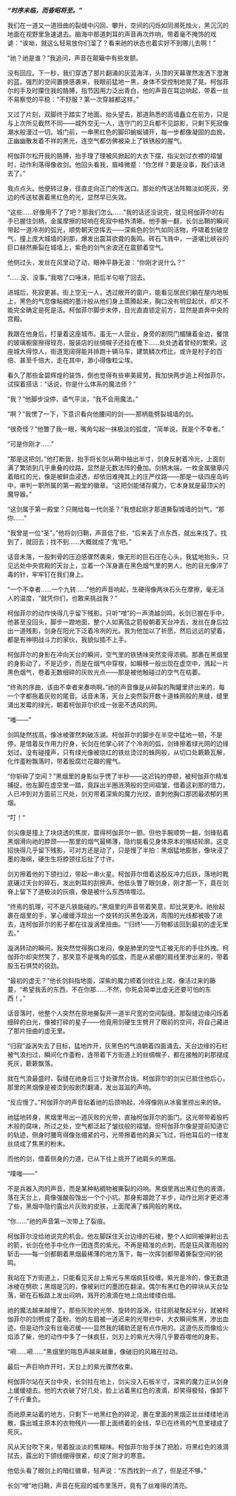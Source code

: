 ***“时序未临，而昏昭将至。”***
 
我们在一道又一道扭曲的裂缝中闪回、攀升，空间的闪烁如同濒死烛火，黑沉沉的地面在视野里急速退去。脑海中那道刺耳的声音再次炸响，带着毫不掩饰的戏谑：“诶呦，就这么轻易放你们溜了？看来祂的状态也着实好不到哪儿去啊！”
 
“祂？祂是谁？”我追问，声音在颠簸中有些发颤。
 
没有回应。下一秒，我们穿透了那片翻涌的灰蓝海洋，头顶的天幕骤然泼洒下澄澈的蓝。强烈的空间置换感袭来，我眼前猛地一黑，身体不受控制地晃了晃。柯伽菲尔的手及时攥住我的胳膊，指节因用力泛出青白，他的声音在耳边响起，带着一丝不易察觉的平稳：“不舒服？第一次穿越都这样。”
 
又过了片刻，双脚终于踏实了地面。抬头望去，那道熟悉的高墙矗立在前方，只是与上次所见截然不同——城外空无一人，连守门的卫兵都不见踪影，只剩下死寂像潮水般漫过一切。城门前，一串黑红色的脚印蜿蜒铺开，每一步都像凝固的血痂，正幽幽散发着不祥的黑光，连空气都仿佛被染上了铁锈般的腥气。
 
柯伽菲尔松开我的胳膊，抬手理了理被风掀起的大衣下摆，指尖划过衣襟的褶皱时，动作利落得像收剑。他回头看我，眉峰微蹙：“你怎样？要是没事，我们该进去了。”
 
我点点头。他便转过身，径直走向正门的传送口。那处的传送法阵黯淡如死灰，旁边的传送杖裹着黑红色的光，显然早已失效。
 
“这些……好像用不了了吧？那我们怎么……”我的话还没说完，就见柯伽菲尔的右手已握住剑柄，金属摩擦的轻响在死寂中格外清晰。他手腕一翻，长剑出鞘的瞬间带起一道冷冽的弧光，顺势朝天空挥去——深紫色的剑气如同活物，呼啸着划破空气，撞上庞大城墙的刹那，爆发出震耳欲聋的轰鸣。砖石飞溅中，一道堪比峡谷的巨口赫然撕裂在城墙上，紫色的剑气余波还在震颤着空气。
 
他侧过头，发丝在风里动了动，眼神平静无波：“你刚才说什么？”
 
“……没、没事。”我咽了口唾沫，把后半句咽了回去。
 
进城后，死寂更甚。街上空无一人，透过敞开的窗户，能看见居民们躺在屋内地板上，黑色的气息像粘稠的墨汁般从他们身上蒸腾起来，胸口没有明显起伏，却又不能完全确定是死是活。柯伽菲尔脚步未停，目光直直锁定前方，显然是直奔中央的宫殿。
 
我跟在他身后，打量着这座城市。虽无一人营业，身旁的剧院门楣镶着金边，餐馆的玻璃橱窗擦得锃亮，服装店的丝绸幌子还挂在檐下……处处透着曾经的繁荣。这座城大得惊人，街道宽阔得能并排跑十辆马车，建筑鳞次栉比，或许是村子的百倍、甚至千倍大，走在其中，渺小得像粒尘埃。
 
看久了那些金碧辉煌的装饰，倒也觉得有些审美疲劳。我加快两步追上柯伽菲尔，试探着搭话：“话说，你是什么体系的魔法师？”
 
“我？”他脚步没停，语气平淡，“我不会用魔法。”
 
“啊？”我愣了一下，下意识看向他腰间的剑——那柄能劈裂城墙的剑。
 
“很奇怪？”他瞥了我一眼，嘴角勾起一抹极淡的弧度，“简单说，我是个不幸者。”
 
“可是你刚才……”
 
“那是这把剑。”他打断我，抬手将长剑从鞘中抽出半寸，剑身反射着冷光，上面刻满了繁琐到几乎重叠的纹路，显然是无数法阵的叠加。剑柄末端，一枚金属徽章闪着暗红的光，像是被鲜血浸透，却依旧难掩其上的庄严纹路——那是一级四座岛屿中，审判一职所属的第一殿堂的徽章。“这把剑能储存魔力，它本身就是最顶尖的魔导器。”
 
“这剑属于第一殿堂？只赐给每一代剑圣？”我想起刚才那道撕裂城墙的剑气，“那你……”
 
“我曾是一位“圣”。”他将剑归鞘，声音低了些，“后来丢了点东西，就出来找了。找到了，就回去；找不到……大概就成了‘鬼’吧。”
 
话音未落，一股刺骨的压迫感骤然袭来，像无形的巨石压在心头。我猛地抬头，只见远处中央宫殿的天台上，立着一个浑身裹在黑色烟气里的男人，他的目光像淬了毒的针，牢牢钉在我们身上。
 
“一个不幸者……一个九转……”他的声音响起，生硬得像两块石头在摩擦，毫无活人的温度，“就凭你们，也敢来挑战我？”
 
柯伽菲尔的动作快得几乎留下残影。只听“噌”的一声清越剑鸣，长剑已握在手中，他甚至没回头，脚步一蹬地面，整个人如离弦之箭般朝着天台冲去，发丝在身后拉出一道残影，剑身在阳光下泛着冷冽的光。我为他加以了祈愿，然后远远的望着，都是有神明战斗力的家伙，我貌似插不上手。

柯伽菲尔的身影在冲向天台的瞬间，空气里的铁锈味突然变得浓稠。那裹在黑烟里的身影动了，不是迈步，而是在烟气中穿梭，如瞬移一般出现在虚空中，溅起一片黑色烟气，卷着无数细碎的灰败光点——那是被他触碰过的空气在枯萎。
 
“终焉的序曲，该由不幸者来奏响啊。”祂的声音像是从碎裂的陶罐里挤出来的，每一个字都拖着灰败的尾音。话音未落，天台上突然裂开数十道蛛网般的黑缝，缝里涌出发霉的绿光，朝着柯伽菲尔织成一张密不透风的网。
 
“嗤——”
 
剑鸣陡然拔高，像冰棱骤然刺破冻湖。柯伽菲尔的脚步在半空中猛地一顿，不是停，是借着反作用力拧身，长剑在他掌心转了个冷冽的弧，剑锋擦着绿光网的边缘划过。没有碰撞声，只有绿光像被烧红的铁丝烫过的蛛网般，从切口处簌簌瓦解，化作齑粉飘落时，带着股腐烂花瓣的腥气。
 
“你斩碎了空间？”黑烟里的身影似乎愣了半秒——这迟钝的停顿，被柯伽菲尔精准捕捉。他左脚在虚空里一踏，竟踩出半圈涟漪般的空间褶皱，借着这刹那的借力，人已冲到对方面前三尺处，剑刃带着深紫的魔力光纹，直刺他胸口那团最浓郁的黑烟。
 
“叮！”
 
剑尖像是撞上了块烧透的焦炭，震得柯伽菲尔一颤。但他手腕顺势一翻，剑锋贴着黑烟滑向祂的脖颈——那里的烟气最稀薄，隐约能看见身体原本的喉结轮廓。这变招快得几乎留下残影，可对方还是动了，只是慢了半拍：黑烟猛地膨胀，像块浸了墨的海绵，硬生生将脖颈往后扯了寸许。
 
剑刃擦着他的下颌扫过，带起一串火星。柯伽菲尔借着这股反冲力后跃，落地时靴底碾过天台的碎石，发出刺耳的刮擦声。他低头瞥了眼剑身，刚才那一下，竟在剑脊上留下了道极淡的灰痕，像是被什么东西啃噬过。
 
“终焉的肌理，可不是凡铁能碰的。”黑烟里的声音带着笑意，却比哭更冷。祂抬起裹在烟里的手，掌心缓缓浮现出一个旋转的灰黑色漩涡，周围的光线都被吸了进去，连柯伽菲尔的影子都在往漩涡里扭曲。“‘归终’——万物都该回到最初的虚无里去。”
 
漩涡转动的瞬间，我突然觉得胸口发闷，像是肺里的空气正被无形的手往外拽。柯伽菲尔却突然笑了，那笑意不是嘴角的弧度，而是从紧绷的肩线里渗出来的，带着股玉石俱焚的锐劲。
 
“最初的虚无？”他长剑斜指地面，深紫的魔力顺着剑纹往上爬，像活过来的藤蔓，“希望我丢的东西，不在你那……不然，你死会简单比虚无还要可怕的东西！。”
 
话音落时，他整个人突然在原地撕裂开一道半尺宽的空间裂缝。那裂缝边缘闪烁着细碎的白光，像被打碎的星子——他竟用剑硬生生劈开了眼前的空间，将自己藏进了那片扭曲的虚无里。
 
“归寂”漩涡失去了目标，猛地炸开，灰黑色的气浪朝着四面涌去。天台边缘的石栏被气浪扫过，瞬间化作齑粉，连带着下方街道上的丝绸幌子，都在接触的刹那褪成死灰，簌簌飘落。
 
就在气浪最盛时，裂缝在祂身后三寸处骤然合拢。柯伽菲尔的剑尖已抵住他后心，那里的黑烟像是被烫到般剧烈翻涌，发出滋滋的声响。
 
“反应慢了。”柯伽菲尔的声音贴着祂的后颈响起，冷得像刚从冰窖里捞出来的铁。
 
祂猛地转身，黑烟里甩出一道灰败的光带，直抽柯伽菲尔的面门。这光带带着股朽木般的腐味，所过之处，空气都泛起了皱纹般的褶皱。但柯伽菲尔像是提前知道它的轨迹，侧身时腰弯得像张绷紧的弓，光带擦着他的鼻尖飞过，将他耳后的一缕发丝烧成了焦黑的粉末。
 
而他的剑，借着侧身的力道，已从下往上挑开了祂肩头的黑烟。
 
“噗嗤——”
 
不是兵器入肉的声音，而是某种粘稠物被撕裂的闷响。黑烟里溅出黑红色的液滴，落在天台上，竟像强酸般蚀出一个个小坑。那身影踉跄了半步，动作比刚才更迟滞了些，黑烟中隐约露出片灰败的皮肤，上面爬满了蛛网般的黑纹。
 
“你……”祂的声音第一次带上了裂痕。
 
柯伽菲尔没给祂说完的机会。他左脚踩住天台边缘的石棱，整个人如同被弹射出去的箭，长剑在他手中化作一团连贯的紫光。不再是精准的点刺，而是狂风骤雨般的斩击——每一剑都朝着黑烟最稀薄的地方落下，每一次挥剑都带着撕裂空间的锐鸣。
 
我站在下方街道上，只能看见天台上紫光与黑烟疯狂绞缠。紫光是冷的，像无数道冰棱在劈砍；黑烟是沉的，像被剁烂的墨团在翻滚。偶尔有黑红色的碎块从天台坠落，砸在石板路上发出闷响，溅开的液滴在地上烧出缕缕白烟。
 
祂的魔法越来越慢了。那些灰败的光带、旋转的漩涡，往往刚凝聚起半分，就被柯伽菲尔的剑劈成了齑粉。他的左肩被一道迟来的光带扫中，大衣瞬间焦黑，渗出血迹，但是动作没有丝毫迟缓——显然我的辅助还是有点作用的。这道伤反而像给火焰添了柴，他的动作中多了一抹疯狂，剑刃上的紫光大得几乎要吞噬他的身影。
 
“嗬……嗬……”黑烟里的喘息声越来越重，像破旧的风箱在拉动。
 
最后一声巨响炸开时，天台上的紫光骤然收束。
 
柯伽菲尔站在天台中央，长剑拄在地上，剑尖没入石板半寸，深紫的魔力正从剑身上缓缓褪去。他的大衣破了好几处，脸上沾着黑红色的液滴，却笑得极轻，像卸下了千斤重负。
 
而祂原来站着的地方，只剩下一地黑红色的碎泥，裹在里面的黑烟正丝丝缕缕地消散，露出城主原本的衣物残片——那上面绣着的金线，早已在终焉的气息里褪成了死灰。
 
风从天台吹下来，带着股淡淡的焦糊味。柯伽菲尔抬手抹了把脸，将黑红色的液滴拭去，露出的下颌线绷得很紧，却没了刚才的寒意。
 
他低头看了眼剑上的暗红徽章，轻声说：“东西找到一点了，但是还不够。”
 
长剑“噌”地归鞘，声音在死寂的城市里荡开，竟有了丝难得的清亮。